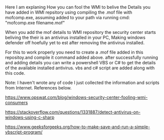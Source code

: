 Here I am explaning How you can fool the WMI to belive the Details you have added in WMI repsitory using compiling the .mof file with mofcomp.exe, assuming added to your path via running cmd: "mofcomp.exe filename.mof"

When you add the mof details to WMI repository the security center starts beliving the their is an antivirus installed in your PC, Making windows defender off hoefully yet to est after removing the antivirus installed. 

For this to work properly you need to create a .mof file added in this repositoy.and compile it command added above.
after successfully running and adding details you can write a powershell VBS or C# to get the details of the available installed antivirus. 
vbs and c# script are added along with this code.


Note: I haven't wrote any of code I just collected the information and scripts from Internet. 
References below.

https://www.opswat.com/blog/windows-security-center-fooling-wmi-consumers

https://stackoverflow.com/questions/1331887/detect-antivirus-on-windows-using-c-sharp

https://www.geeksforgeeks.org/how-to-make-save-and-run-a-simple-vbscript-program/

